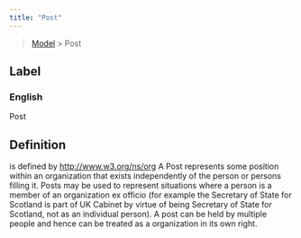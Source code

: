 ```yaml
---
title: "Post"
---
```


> [Model](./../) > Post

## Label

### English
Post


## Definition
is defined by http://www.w3.org/ns/org    A Post represents some position within an organization that exists independently of the person or persons filling it. Posts may be used to represent situations where a person is a member of an organization ex officio (for example the Secretary of State for Scotland is part of UK Cabinet by virtue of being Secretary of State for Scotland, not as an individual person). A post can be held by multiple people and hence can be treated as a organization in its own right. 


    

